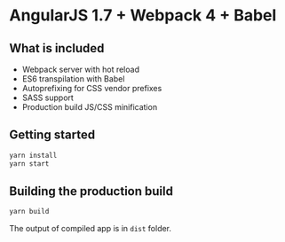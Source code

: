 # AngularJS 1.7 + Webpack 4 + Babel

## What is included
- Webpack server with hot reload
- ES6 transpilation with Babel
- Autoprefixing for CSS vendor prefixes
- SASS support
- Production build JS/CSS minification

## Getting started

```sh
yarn install
yarn start
```

## Building the production build

```sh
yarn build
```

The output of compiled app is in `dist` folder.